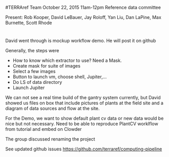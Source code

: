 #TERRAref Team
October 22, 2015 11am-12pm
Reference data committee

Present: Rob Kooper, David LeBauer, Jay Roloff, Yan Liu, Dan LaPine, Max Burnette, Scott Rhode
#
David went through is mockup workflow demo.  He will post it on github

Generally, the steps were
- How to know which extractor to use?  Need a Mask.  
- Create mask for suite of images
- Select a few images
- Button to launch vm, choose shell, Jupiter,…
- Do LS of data directory
- Launch Jupiter

We can not see a real time build of the gantry system currently, but David showed us files on box that include pictures of plants at the field site and a diagram of data sources and flow at the site. 

For the Demo, we want to show default plant cv data or new data would be nice but not necessary.  Need to be able to reproduce PlantCV worklflow from tutorial and embed on Clowder

The group discussed renaming the project

See updated github issues https://github.com/terraref/computing-pipeline
